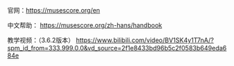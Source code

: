 

官网：https://musescore.org/en

中文帮助： https://musescore.org/zh-hans/handbook

教学视频：（3.6.2版本）
 https://www.bilibili.com/video/BV1SK4y1T7nA/?spm_id_from=333.999.0.0&vd_source=2f1e8433bd96b5c2f0583b649eda684e
